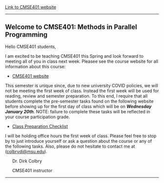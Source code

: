 [Link to CMSE401 website](http://cmse.msu.edu/cmse401/)

---
## Welcome to CMSE401: Methods in Parallel Programming


Hello CMSE401 students,

I am excited to be teaching CMSE401 this Spring and look forward to meeting all of you in class next week. Pleasee see the course website for all information about this course:

* [CMSE401 website](http://cmse.msu.edu/cmse401)

This semester is unique since, due to new university COVID policies, we will not be meeting the first week of class. Instead the first week will be used for reading, review and semester preparation.  To this end, I require that all students complete the pre-semester tasks found on the following website before showing up for the first day of class which will be on **_Wednesday January 20th_**.  NOTE: failure to complete these tasks will be reflected in your course participation grade. 

* [Class Preparation Checklist](Class_Prep_Checklist)

I will be holding office hours the first week of class. Please feel free to stop by to just introduce yourself or ask a question about the course or any of the following tasks.  Also, please do not hesitate to contact me at (colbrydi@msu.edu). 

&nbsp;&nbsp;&nbsp;&nbsp;&nbsp;&nbsp;Dr. Dirk Colbry 

&nbsp;&nbsp;&nbsp;&nbsp;&nbsp;&nbsp;CMSE401 instructor




-----
